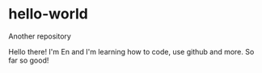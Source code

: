 # hello-world
Another repository 

Hello there!
I'm En and I'm learning how to code, use github and more. So far so good!
